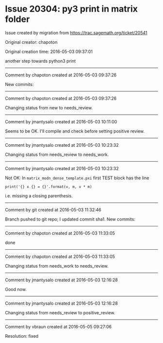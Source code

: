 # Issue 20304: py3 print in matrix folder

Issue created by migration from https://trac.sagemath.org/ticket/20541

Original creator: chapoton

Original creation time: 2016-05-03 09:37:01

another step towards python3 print


---

Comment by chapoton created at 2016-05-03 09:37:26

New commits:


---

Comment by chapoton created at 2016-05-03 09:37:26

Changing status from new to needs_review.


---

Comment by jmantysalo created at 2016-05-03 10:11:00

Seems to be OK. I'll compile and check before setting positive review.


---

Comment by jmantysalo created at 2016-05-03 10:23:32

Changing status from needs_review to needs_work.


---

Comment by jmantysalo created at 2016-05-03 10:23:32

Not OK: In `matrix_modn_dense_template.pxi` first TEST block has the line


```
print('{} x {} = {}'.format(v, m, v * m)
```


i.e. missing a closing parenthesis.


---

Comment by git created at 2016-05-03 11:32:46

Branch pushed to git repo; I updated commit sha1. New commits:


---

Comment by chapoton created at 2016-05-03 11:33:05

done


---

Comment by chapoton created at 2016-05-03 11:33:05

Changing status from needs_work to needs_review.


---

Comment by jmantysalo created at 2016-05-03 12:16:28

Good now.


---

Comment by jmantysalo created at 2016-05-03 12:16:28

Changing status from needs_review to positive_review.


---

Comment by vbraun created at 2016-05-05 09:27:06

Resolution: fixed
